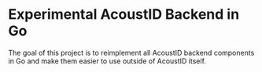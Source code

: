 # Experimental AcoustID Backend in Go

The goal of this project is to reimplement all AcoustID backend components in Go and
make them easier to use outside of AcoustID itself.

